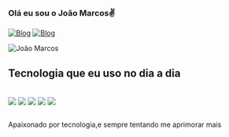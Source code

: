 ### Olá eu sou o João Marcos✌️

[![Blog](https://img.shields.io/badge/Instagram-E4405F?style=for-the-badge&logo=instagram&logoColor=white)](https://www.instagram.com/andradesilva_joao/)
[![Blog](https://img.shields.io/badge/LinkedIn-0077B5?style=for-the-badge&logo=linkedin&logoColor=white)](www.linkedin.com/in/andradesilvajoao)


![João Marcos](https://github-readme-stats.vercel.app/api?username=joaomar1122&show_icons=true&theme=dracula)

## Tecnologia que eu uso no dia a dia

<div style="display: inline_block"><br/>
       <img align="center" src="https://img.shields.io/badge/HTML5-E34F26?style=for-the-badge&logo=html5&logoColor=white" />
        <img align="center" src="https://img.shields.io/badge/CSS3-1572B6?style=for-the-badge&logo=css3&logoColor=white" />
         <img align="center" src="https://img.shields.io/badge/PHP-777BB4?style=for-the-badge&logo=php&logoColor=white" />
        <img align="center" src="https://img.shields.io/badge/Laravel-FF2D20?style=for-the-badge&logo=laravel&logoColor=white" />
        <img align="center" src="https://img.shields.io/badge/MySQL-00000F?style=for-the-badge&logo=mysql&logoColor=white" />

       
</div><br/>

Apaixonado por tecnologia,e sempre tentando me aprimorar mais 

